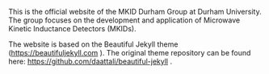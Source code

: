 This is the official website of the MKID Durham Group at Durham University.
The group focuses on the development and application of Microwave Kinetic Inductance Detectors (MKIDs).

The website is based on the Beautiful Jekyll theme (https://beautifuljekyll.com
).
The original theme repository can be found here: https://github.com/daattali/beautiful-jekyll
.
